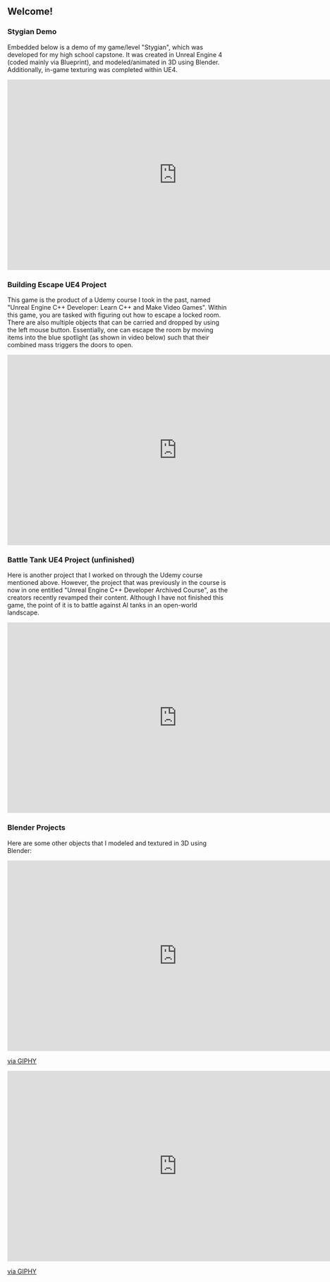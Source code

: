 ## Welcome!

### Stygian Demo

Embedded below is a demo of my game/level "Stygian", which was developed for my high school capstone. It was created in Unreal Engine 4 (coded mainly via Blueprint), and modeled/animated in 3D using Blender. Additionally, in-game texturing was completed within UE4.

<iframe width="768" height="432" src="https://www.youtube.com/embed/PZL_545LweY" frameborder="0" allow="accelerometer; autoplay; clipboard-write; encrypted-media; gyroscope; picture-in-picture" allowfullscreen></iframe>

### Building Escape UE4 Project

This game is the product of a Udemy course I took in the past, named "Unreal Engine C++ Developer: Learn C++ and Make Video Games". Within this game, you are tasked with figuring out how to escape a locked room. There are also multiple objects that can be carried and dropped by using the left mouse button. Essentially, one can escape the room by moving items into the blue spotlight (as shown in video below) such that their combined mass triggers the doors to open.

<iframe width="768" height="432" src="https://www.youtube.com/embed/RC53nckWIDc" frameborder="0" allow="accelerometer; autoplay; clipboard-write; encrypted-media; gyroscope; picture-in-picture" allowfullscreen></iframe>

### Battle Tank UE4 Project (unfinished)

Here is another project that I worked on through the Udemy course mentioned above. However, the project that was previously in the course is now in one entitled "Unreal Engine C++ Developer Archived Course", as the creators recently revamped their content. Although I have not finished this game, the point of it is to battle against AI tanks in an open-world landscape.

<iframe width="768" height="432" src="https://www.youtube.com/embed/I7oXS4wX-TE" frameborder="0" allow="accelerometer; autoplay; clipboard-write; encrypted-media; gyroscope; picture-in-picture" allowfullscreen></iframe>

### Blender Projects

Here are some other objects that I modeled and textured in 3D using Blender:

<iframe src="https://giphy.com/embed/TnHGF4DKXyj6EBV4jK" width="768" height="432" frameBorder="0" class="giphy-embed" allowFullScreen></iframe><p><a href="https://giphy.com/gifs/TnHGF4DKXyj6EBV4jK">via GIPHY</a></p>

<iframe src="https://giphy.com/embed/AuigKzuenESoLngxsr" width="768" height="432" frameBorder="0" class="giphy-embed" allowFullScreen></iframe><p><a href="https://giphy.com/gifs/AuigKzuenESoLngxsr">via GIPHY</a></p>
